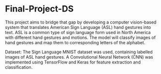 # Final-Project-DS

This project aims to bridge that gap by developing a computer vision-based system that translates American Sign Language (ASL) hand gestures into text. 
ASL is a common type of sign language form used in North America with different hand gestures and motions. 
The model will classify images of hand gestures and map them to corresponding letters of the alphabet.

Dataset: The Sign Language MNIST dataset was used, containing labelled images of ASL hand gestures.
A Convolutional Neural Network (CNN) was implemented using TensorFlow and Keras for feature extraction and classification.
